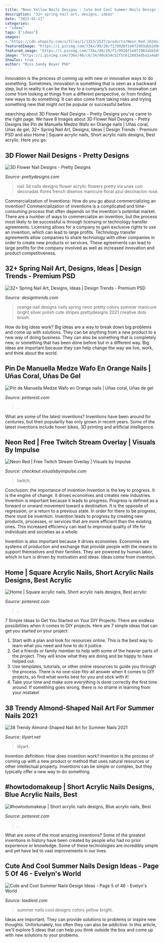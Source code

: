 ```yaml
---
title: "Neon Yellow Nails Designs : Cute And Cool Summer Nails Design Ideas"
description: "32+ spring nail art, designs, ideas"
date: "2023-01-11"
categories:
- "ideas"
tags: ["ideas"]
images:
- "https://cdn.shopify.com/s/files/1/1353/2527/products/Neon_Red_1024x1024.png?v=1581084316"
featuredImage: "https://i.pinimg.com/736x/99/20/f1/9920f1e072903abb2d9e86944d234e98.jpg"
featured_image: "https://i.pinimg.com/736x/99/20/f1/9920f1e072903abb2d9e86944d234e98.jpg"
image: "https://i.pinimg.com/736x/40/c6/34/40c634c52f5c612883edba1a4ab9f8a6.jpg"
ShowToc: true
author: "Miss Sandy Boyer PhD"
---
```



Innovation is the process of coming up with new or innovative ways to do something. Sometimes, innovation is something that is seen as a backward step, but in reality it can be the key to a company’s success. Innovation can come from looking at things from a different perspective, or from finding new ways to do something. It can also come from taking risks and trying something new that might not be popular or successful before.

	

		
searching about 3D Flower Nail Designs - Pretty Designs you've came to the right page. We have 8 Images about 3D Flower Nail Designs - Pretty Designs like Pin de Manuella Medze Wafo en Orange nails | Uñas coral, Uñas de gel, 32+ Spring Nail Art, Designs, Ideas | Design Trends - Premium PSD and also Home | Square acrylic nails, Short acrylic nails designs, Best acrylic. Here you go:
		
    
## 3D Flower Nail Designs - Pretty Designs

<img loading=lazy src="http://www.prettydesigns.com/wp-content/uploads/2014/07/Blue-Nails1.jpg" onerror="this.onerror=null;this.src='https://tse1.mm.bing.net/th?id=OIP.eZvL7tmTXA7OdjUkIRRcqAHaJ4&amp;pid=15.1';" alt="3D Flower Nail Designs - Pretty Designs">

_Source: prettydesigns.com_

>nail 3d nails designs flower acrylic flowers pretty via unas con decoradas flores french disenos manicure floral azul decoracion rose. 

	

Commercialization of Inventions: How do you go about commercializing an invention?
Commercialization of inventions is a complicated and time-consuming process that often depends on the invention's potential market. There are a number of ways to commercialize an invention, but the process most likely to be successful is through licensing or technology transfer agreements. Licensing allows for a company to gain exclusive rights to use an invention, which can lead to large profits. Technology transfer agreements allow companies to share technology with other companies in order to create new products or services. These agreements can lead to large profits for the company involved as well as increased innovation and product competitiveness.

    
## 32+ Spring Nail Art, Designs, Ideas | Design Trends - Premium PSD

<img loading=lazy src="https://images.designtrends.com/wp-content/uploads/2015/10/30130114/Spring-Nail-Designs39-643x1024.jpg" onerror="this.onerror=null;this.src='https://tse3.mm.bing.net/th?id=OIP.LNn6BqzqCRMxDNspCHrw7AHaLy&amp;pid=15.1';" alt="32+ Spring Nail Art, Designs, Ideas | Design Trends - Premium PSD">

_Source: designtrends.com_

>orange nail designs nails spring neon pretty colors summer manicure bright silver polish cute stripes prettydesigns 2021 creative dots brush. 

	

How do big ideas work?
Big ideas are a way to break down big problems and come up with solutions. They can be anything from a new product to a new way of doing business. They can also be something that is completely new, or something that has been done before but in a different way. Big ideas are important because they can help change the way we live, work, and think about the world.

    
## Pin De Manuella Medze Wafo En Orange Nails | Uñas Coral, Uñas De Gel

<img loading=lazy src="https://i.pinimg.com/736x/99/20/f1/9920f1e072903abb2d9e86944d234e98.jpg" onerror="this.onerror=null;this.src='https://tse2.mm.bing.net/th?id=OIP.l3tOVTJnqRPe2vt8tXsgcwHaMX&amp;pid=15.1';" alt="Pin de Manuella Medze Wafo en Orange nails | Uñas coral, Uñas de gel">

_Source: pinterest.com_

>. 

	

What are some of the latest inventions?
Inventions have been around for centuries, but their popularity has only grown in recent years. Some of the latest inventions include hover bikes, 3D printing and artificial intelligence.

    
## Neon Red | Free Twitch Stream Overlay | Visuals By Impulse

<img loading=lazy src="https://cdn.shopify.com/s/files/1/1353/2527/products/Neon_Red_1024x1024.png?v=1581084316" onerror="this.onerror=null;this.src='https://tse2.mm.bing.net/th?id=OIP.hO-IirhA7-dBIeZ3aMqfbQHaEK&amp;pid=15.1';" alt="Neon Red | Free Twitch Stream Overlay | Visuals by Impulse">

_Source: checkout.visualsbyimpulse.com_

>twitch. 

	

Conclusion: the importance of invention
Invention is the key to progress. It is the engine of change. It drives economies and creates new industries.
Invention is important because it leads to progress. Progress is defined as a forward or onward movement toward a destination. It is the opposite of regression, or a return to a previous state. In order for there to be progress, there must be invention. Invention leads to progress by creating new products, processes, or services that are more efficient than the existing ones. This increased efficiency can lead to improved quality of life for individuals and societies as a whole.

Invention is also important because it drives economies. Economies are systems of production and exchange that provide people with the means to support themselves and their families. They are powered by human labor, which in turn is driven by motivation and ideas. Ideas come from invention.

    
## Home | Square Acrylic Nails, Short Acrylic Nails Designs, Best Acrylic

<img loading=lazy src="https://i.pinimg.com/736x/40/c6/34/40c634c52f5c612883edba1a4ab9f8a6.jpg" onerror="this.onerror=null;this.src='https://tse3.mm.bing.net/th?id=OIP.ypyfC3rmc2a3dauJeHxsrAHaLg&amp;pid=15.1';" alt="Home | Square acrylic nails, Short acrylic nails designs, Best acrylic">

_Source: pinterest.com_

>. 

	

7 Simple Ideas to Get You Started on Your DIY Projects:
There are endless possibilities when it comes to DIY projects. Here are 7 simple ideas that can get you started on your project:
1. Start with a plan and look for resources online. This is the best way to learn what you need and how to do it justice.
2. Get a friends or family member to help with some of the heavier parts of the project. They will know what they are doing and be happy to have helped out.
3. Use templates, tutorials, or other online resources to guide you through the process. There is no one-size-fits-all answer when it comes to DIY projects, so find what works best for you and stick with it!
4. Take your time and make sure everything is done correctly the first time around. If something goes wrong, there is no shame in learning from your mistake!

    
## 38 Trendy Almond-Shaped Nail Art For Summer Nails 2021

<img loading=lazy src="https://lilyart.net/wp-content/uploads/2021/06/38-3-683x1024.jpg" onerror="this.onerror=null;this.src='https://tse2.mm.bing.net/th?id=OIP.esjUg9OyPhI0-JYh7SjrtAHaLG&amp;pid=15.1';" alt="38 Trendy Almond-Shaped Nail Art for Summer Nails 2021">

_Source: lilyart.net_

>lilyart. 

	

Invention definition: How does invention work?
Invention is the process of coming up with a new product or method that uses natural resources or other intellectual property. Inventions can be simple or complex, but they typically offer a new way to do something.

    
## #howtodomakeup | Short Acrylic Nails Designs, Blue Acrylic Nails, Best

<img loading=lazy src="https://i.pinimg.com/736x/aa/52/fe/aa52fea0072a73a19230601aa18d471d.jpg" onerror="this.onerror=null;this.src='https://tse3.mm.bing.net/th?id=OIP.k1x-fMsyC1mIcQQeGE7GwAHaLf&amp;pid=15.1';" alt="#howtodomakeup | Short acrylic nails designs, Blue acrylic nails, Best">

_Source: pinterest.com_

>. 

	

What are some of the most amazing inventions?
Some of the greatest inventions in history have been created by people who had no prior experience or knowledge. Some of these technologies are incredibly simple and yet have led to vast improvements in our lives.

    
## Cute And Cool Summer Nails Design Ideas - Page 5 Of 46 - Evelyn&#039;s World

<img loading=lazy src="https://www.lasdiest.com/wp-content/uploads/2020/03/davidhandcrafted_67119978_344955929809455_4489314588022141498_n.jpg" onerror="this.onerror=null;this.src='https://tse2.mm.bing.net/th?id=OIP.vA9o-ZcJnZCl-WyDyT9ZkQHaMs&amp;pid=15.1';" alt="Cute and Cool Summer Nails Design Ideas - Page 5 of 46 - Evelyn&#039;s World">

_Source: lasdiest.com_

>summer nails cool designs colors yellow bright. 

	

Ideas are important. They can provide solutions to problems or inspire new thoughts. Unfortunately, too often they can also be addictive. In this article, we'll explore 5 ideas that can help you think outside the box and come up with new solutions to your problems.

